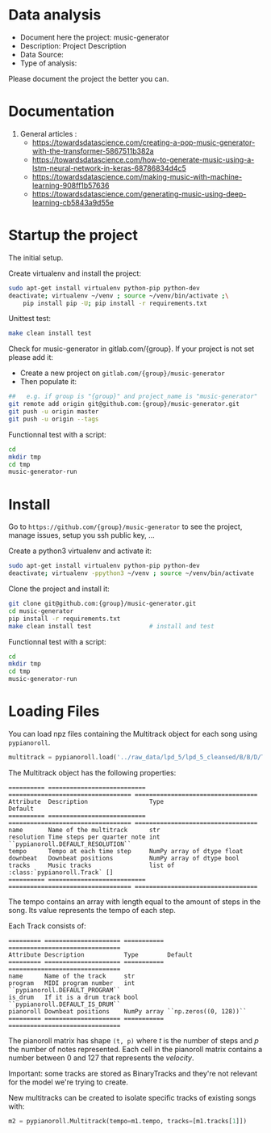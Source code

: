 # Data analysis
- Document here the project: music-generator
- Description: Project Description
- Data Source:
- Type of analysis:

Please document the project the better you can.

# Documentation

1. General articles :
    - https://towardsdatascience.com/creating-a-pop-music-generator-with-the-transformer-5867511b382a
    - https://towardsdatascience.com/how-to-generate-music-using-a-lstm-neural-network-in-keras-68786834d4c5
    - https://towardsdatascience.com/making-music-with-machine-learning-908ff1b57636
    - https://towardsdatascience.com/generating-music-using-deep-learning-cb5843a9d55e

# Startup the project

The initial setup.

Create virtualenv and install the project:
```bash
sudo apt-get install virtualenv python-pip python-dev
deactivate; virtualenv ~/venv ; source ~/venv/bin/activate ;\
    pip install pip -U; pip install -r requirements.txt
```

Unittest test:
```bash
make clean install test
```

Check for music-generator in gitlab.com/{group}.
If your project is not set please add it:

- Create a new project on `gitlab.com/{group}/music-generator`
- Then populate it:

```bash
##   e.g. if group is "{group}" and project_name is "music-generator"
git remote add origin git@github.com:{group}/music-generator.git
git push -u origin master
git push -u origin --tags
```

Functionnal test with a script:

```bash
cd
mkdir tmp
cd tmp
music-generator-run
```

# Install

Go to `https://github.com/{group}/music-generator` to see the project, manage issues,
setup you ssh public key, ...

Create a python3 virtualenv and activate it:

```bash
sudo apt-get install virtualenv python-pip python-dev
deactivate; virtualenv -ppython3 ~/venv ; source ~/venv/bin/activate
```

Clone the project and install it:

```bash
git clone git@github.com:{group}/music-generator.git
cd music-generator
pip install -r requirements.txt
make clean install test                # install and test
```
Functionnal test with a script:

```bash
cd
mkdir tmp
cd tmp
music-generator-run
```

# Loading Files

You can load npz files containing the Multitrack object for each song using `pypianoroll`.

```py
multitrack = pypianoroll.load('../raw_data/lpd_5/lpd_5_cleansed/B/B/D/TRBBDZW128F9300562/12b9eb224cc12c7afec94c9535f14b90.npz')
```

The Multitrack object has the following properties:

```
========== =========================== ================================== ==================================
Attribute  Description                 Type                               Default
========== =========================== ================================== ==================================
name       Name of the multitrack      str
resolution Time steps per quarter note int                                ``pypianoroll.DEFAULT_RESOLUTION``
tempo      Tempo at each time step     NumPy array of dtype float
downbeat   Downbeat positions          NumPy array of dtype bool
tracks     Music tracks                list of :class:`pypianoroll.Track` []
========== =========================== ================================== ==================================
```

The tempo contains an array with length equal to the amount of steps in the song. Its value represents the tempo of each step.

Each Track consists of:

```
========= ===================== =========== ===============================
Attribute Description           Type        Default
========= ===================== =========== ===============================
name      Name of the track     str
program   MIDI program number   int         ``pypianoroll.DEFAULT_PROGRAM``
is_drum   If it is a drum track bool        ``pypianoroll.DEFAULT_IS_DRUM``
pianoroll Downbeat positions    NumPy array ``np.zeros((0, 128))``
========= ===================== =========== ===============================
```

The pianoroll matrix has shape `(t, p)` where _t_ is the number of steps and _p_ the number of notes represented.
Each cell in the pianoroll matrix contains a number between 0 and 127 that represents the _velocity_.

Important: some tracks are stored as BinaryTracks and they're not relevant for the model we're trying to create.

New multitracks can be created to isolate specific tracks of existing songs with:

```py
m2 = pypianoroll.Multitrack(tempo=m1.tempo, tracks=[m1.tracks[1]])
```
